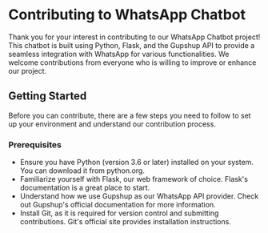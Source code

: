 # Contributing to WhatsApp Chatbot
Thank you for your interest in contributing to our WhatsApp Chatbot project! This chatbot is built using Python, Flask, and the Gupshup API to provide a seamless integration with WhatsApp for various functionalities. We welcome contributions from everyone who is willing to improve or enhance our project.

## Getting Started
Before you can contribute, there are a few steps you need to follow to set up your environment and understand our contribution process.

### Prerequisites
* Ensure you have Python (version 3.6 or later) installed on your system. You can download it from python.org.
* Familiarize yourself with Flask, our web framework of choice. Flask's documentation is a great place to start.
* Understand how we use Gupshup as our WhatsApp API provider. Check out Gupshup's official documentation for more information.
* Install Git, as it is required for version control and submitting contributions. Git's official site provides installation instructions.

